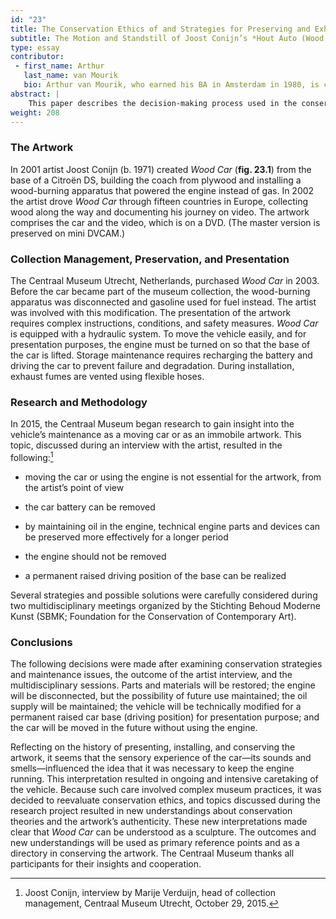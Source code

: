 ```yaml
---
id: "23"
title: The Conservation Ethics of and Strategies for Preserving and Exhibiting an Operational Car
subtitle: The Motion and Standstill of Joost Conijn’s *Hout Auto (Wood Car)*
type: essay
contributor:
 - first_name: Arthur
   last_name: van Mourik
   bio: Arthur van Mourik, who earned his BA in Amsterdam in 1980, is collection manager at the Centraal Museum Utrecht, where he specializes in preserving contemporary artworks. He has worked for several institutions, including the Rijksmuseum Amsterdam and the Van Abbemuseum (Eindhoven, Netherlands). He was selected by the Mondriaan Fund for a research project at Instituto Buena Bista platform for contemporary art in Curaçao in 2016.
abstract: |
    This paper describes the decision-making process used in the conservation of *Hout Auto (Wood Car)* by Joost Conijn (b. 1971). One of the crucial questions behind conservation strategies was whether to interpret the vehicle as a kinetic artwork or as a motionless relic. Possible approaches toward the work’s preservation were discussed with the artist and with a panel of professionals from various disciplines. These discussions, which resulted in the decision to preserve the vehicle as a static sculpture, brought new insights to different analytical approaches.
weight: 208
---
```


### The Artwork

In 2001 artist Joost Conijn (b. 1971) created *Wood Car* (**fig. 23.1**) from the base of a Citroën DS, building the coach from plywood and installing a wood-burning apparatus that powered the engine instead of gas. In 2002 the artist drove *Wood Car* through fifteen countries in Europe, collecting wood along the way and documenting his journey on video. The artwork comprises the car and the video, which is on a DVD. (The master version is preserved on mini DVCAM.)

### Collection Management, Preservation, and Presentation

The Centraal Museum Utrecht, Netherlands, purchased *Wood Car* in 2003. Before the car became part of the museum collection, the wood-burning apparatus was disconnected and gasoline used for fuel instead. The artist was involved with this modification. The presentation of the artwork requires complex instructions, conditions, and safety measures. *Wood Car* is equipped with a hydraulic system. To move the vehicle easily, and for presentation purposes, the engine must be turned on so that the base of the car is lifted. Storage maintenance requires recharging the battery and driving the car to prevent failure and degradation. During installation, exhaust fumes are vented using flexible hoses.

### Research and Methodology

In 2015, the Centraal Museum began research to gain insight into the vehicle’s maintenance as a moving car or as an immobile artwork. This topic, discussed during an interview with the artist, resulted in the following:[^1]

-   moving the car or using the engine is not essential for the artwork, from the artist’s point of view

-   the car battery can be removed

-   by maintaining oil in the engine, technical engine parts and devices can be preserved more effectively for a longer period

-   the engine should not be removed

-   a permanent raised driving position of the base can be realized

Several strategies and possible solutions were carefully considered during two multidisciplinary meetings organized by the Stichting Behoud Moderne Kunst (SBMK; Foundation for the Conservation of Contemporary Art).

### Conclusions

The following decisions were made after examining conservation strategies and maintenance issues, the outcome of the artist interview, and the multidisciplinary sessions. Parts and materials will be restored; the engine will be disconnected, but the possibility of future use maintained; the oil supply will be maintained; the vehicle will be technically modified for a permanent raised car base (driving position) for presentation purpose; and the car will be moved in the future without using the engine.

Reflecting on the history of presenting, installing, and conserving the artwork, it seems that the sensory experience of the car—its sounds and smells—influenced the idea that it was necessary to keep the engine running. This interpretation resulted in ongoing and intensive caretaking of the vehicle. Because such care involved complex museum practices, it was decided to reevaluate conservation ethics, and topics discussed during the research project resulted in new understandings about conservation theories and the artwork’s authenticity. These new interpretations made clear that *Wood Car* can be understood as a sculpture. The outcomes and new understandings will be used as primary reference points and as a directory in conserving the artwork. The Centraal Museum thanks all participants for their insights and cooperation.

[^1]: Joost Conijn, interview by Marije Verduijn, head of collection management, Centraal Museum Utrecht, October 29, 2015.
